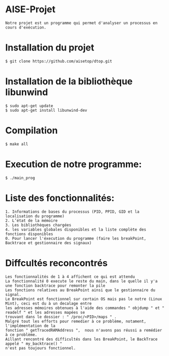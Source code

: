 
# AISE-Projet

    Notre projet est un programme qui permet d'analyser un processus en cours d'exécution.
# Installation du projet

    
    $ git clone https://github.com/aisetop/dtop.git
    

# Installation de la bibliothèque libunwind

    $ sudo apt-get update
    $ sudo apt-get install libunwind-dev
    
# Compilation

    $ make all
    
# Execution de notre programme:
 
    $ ./main_prog

# Liste des fonctionnalités:
 
    1. Informations de bases du processus (PID, PPID, GID et la localisation du programme)
    2. L’état de la mémoire
    3. Les bibliothèques chargées
    4. les variables globales disponibles et la liste complète des fonctions disponibles
    0. Pour lancer l'éxecution du programme (faire les breakPoint, Backtrace et gestionnaire des signaux)
# Diffcultés reconcontrés
    Les fonctionnalités de 1 à 4 affichent ce qui est attendu
    La fonctionnalité 0 execute le reste du main, dans le quelle il y'a une fonction backtrace pour remonter la pile
    Les fonctions relatives au BreakPoint ainsi que le gestionnaire du signal.
    Le BreakPoint est fonctionnel sur certain OS mais pas le notre (Linux Mint), ceci est du à un decalage entre 
    les adresses mémoires obtenues à l'aide des commandes " objdump " et " readelf " et les adresses mapées se 
    trouvant dans le dossier : " /proc/<PID>/maps " .
    Malgré tout les efforts pour remedier à ce problème, notament, l'implémentation de la 
    fonction " getTracedRAMAddress ",  nous n'avons pas réussi a remédier à ce problème.
    Aillant rencontré des difficultés dans les BreakPoint, le BackTrace appelé " my_backtrace() " 
    n'est pas toujours fonctionnel. 
